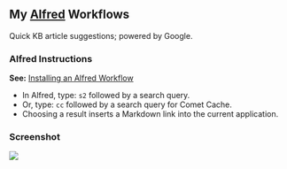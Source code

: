 ## My [Alfred](http://www.alfredapp.com/) Workflows

Quick KB article suggestions; powered by Google.

### Alfred Instructions

**See:** [Installing an Alfred Workflow](http://support.alfredapp.com/workflows:installing/)

- In Alfred, type: `s2` followed by a search query.
- Or, type: `cc` followed by a search query for Comet Cache.
- Choosing a result inserts a Markdown link into the current application.

### Screenshot

![](https://www.filepicker.io/api/file/B8tOjhZjSuKkFt7HXScB#.png)
